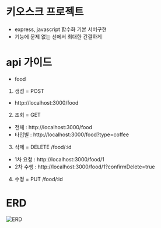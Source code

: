 # 키오스크 프로젝트

- express, javascript 함수화 기본 서버구현
- 기능에 문제 없는 선에서 최대한 간결하게

# api 가이드

- food

1. 생성 = POST

- http://localhost:3000/food

2. 조회 = GET

- 전체 : http://localhost:3000/food
- 타입별 : http://localhost:3000/food?type=coffee

3. 삭제 = DELETE /food/:id

- 1차 요청 : http://localhost:3000/food/1
- 2차 수행 : http://localhost:3000/food/1?confirmDelete=true

4. 수정 = PUT /food/:id

# ERD

![ERD](https://ifh.cc/g/Qn26oX.png)
